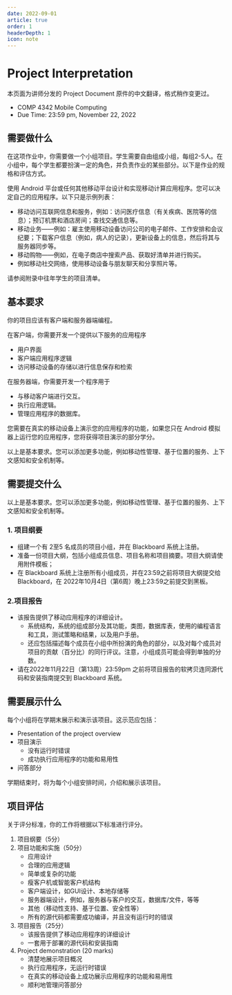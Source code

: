 ```yaml
---
date: 2022-09-01
article: true
order: 1
headerDepth: 1
icon: note
---
```


# Project Interpretation

本页面为讲师分发的 Project Document 原件的中文翻译，格式稍作变更过。

- COMP 4342 Mobile Computing
- Due Time: 23:59 pm, November 22, 2022

## 需要做什么

在这项作业中，你需要做一个小组项目。学生需要自由组成小组，每组2-5人。在小组中，每个学生都要扮演一定的角色，并负责作业的某些部分。以下是作业的规格和评估方式。

使用 Android 平台或任何其他移动平台设计和实现移动计算应用程序。您可以决定自己的应用程序。以下只是示例列表：

- 移动访问互联网信息和服务，例如：访问医疗信息（有关疾病、医院等的信息）；预订机票和酒店房间；查找交通信息等。
- 移动业务——例如：雇主使用移动设备访问公司的电子邮件、工作安排和会议纪要；下载客户信息（例如，病人的记录），更新设备上的信息，然后将其与服务器同步等。
- 移动购物——例如，在电子商店中搜索产品、获取好清单并进行购买。
- 例如移动社交网络，使用移动设备与朋友聊天和分享照片等。

请参阅附录中往年学生的项目清单。

## 基本要求

你的项目应该有客户端和服务器端编程。

在客户端，你需要开发一个提供以下服务的应用程序

- 用户界面
- 客户端应用程序逻辑
- 访问移动设备的存储以进行信息保存和检索

在服务器端，你需要开发一个程序用于

- 与移动客户端进行交互。
- 执行应用逻辑。
- 管理应用程序的数据库。

您需要在真实的移动设备上演示您的应用程序的功能，如果您只在 Android 模拟器上运行您的应用程序，您将获得项目演示的部分学分。

以上是基本要求。您可以添加更多功能，例如移动性管理、基于位置的服务、上下文感知和安全机制等。

## 需要提交什么

以上是基本要求。您可以添加更多功能，例如移动性管理、基于位置的服务、上下文感知和安全机制等。

### 1. 项目纲要

- 组建一个有 2至5 名成员的项目小组，并在 Blackboard 系统上注册。
- 准备一份项目大纲，包括小组成员信息、项目名称和项目摘要。项目大纲请使用附件模板；
- 在 Blackboard 系统上注册所有小组成员，并在23:59之前将项目大纲提交给 Blackboard，在 2022年10月4日（第6周）晚上23:59之前提交到黑板。

### 2.项目报告

- 该报告提供了移动应用程序的详细设计。
  - 系统结构，系统的组成部分及其功能，类图，数据库表，使用的编程语言和工具，测试策略和结果，以及用户手册。
  - 还应包括描述每个成员在小组中所扮演的角色的部分，以及对每个成员对项目的贡献（百分比）的同行评议。注意，小组成员可能会得到单独的分数。
- 请在2022年11月22日（第13周）23:59pm 之前将项目报告的软拷贝连同源代码和安装指南提交到 Blackboard 系统。

## 需要展示什么

每个小组将在学期末展示和演示该项目。这示范应包括：

- Presentation of the project overview
- 项目演示
  - 没有运行时错误
  - 成功执行应用程序的功能和易用性
- 问答部分

学期结束时，将为每个小组安排时间，介绍和展示该项目。

## 项目评估

关于评分标准，你的工作将根据以下标准进行评分。

1. 项目纲要（5分）
2. 项目功能和实施（50分）
   - 应用设计
   - 合理的应用逻辑
   - 简单或复杂的功能
   - 瘦客户机或智能客户机结构
   - 客户端设计，如GUI设计、本地存储等
   - 服务器端设计，例如，服务器与客户的交互，数据库/文件，等等
   - 其他（移动性支持、基于位置、安全性等）
   - 所有的源代码都需要成功编译，并且没有运行时的错误
3. 项目报告（25分）
   - 该报告提供了移动应用程序的详细设计
   - 一套用于部署的源代码和安装指南
4. Project demonstration (20 marks)
   - 清楚地展示项目概况
   - 执行应用程序，无运行时错误
   - 在真实的移动设备上成功展示应用程序的功能和易用性
   - 顺利地管理问答部分

